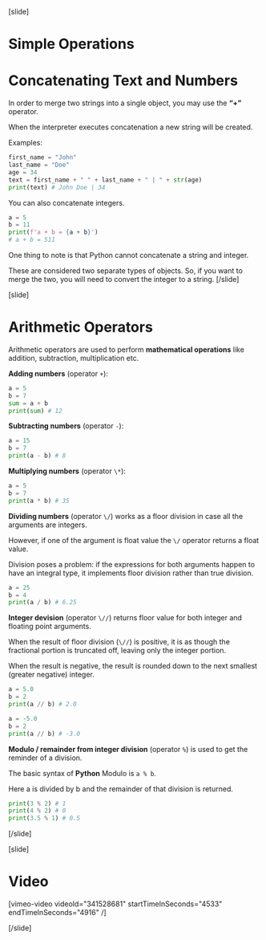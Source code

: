 [slide]
# Simple Operations

# Concatenating Text and Numbers
In order to merge two strings into a single object, you may use the **“+”** operator. 

When the interpreter executes concatenation a new string will be created.

Examples:
```python
first_name = "John"
last_name = "Doe"
age = 34
text = first_name + " " + last_name + " | " + str(age)
print(text) # John Doe | 34
```
You can also concatenate integers.

```python
a = 5
b = 11
print(f'a + b = {a + b}')
# a + b = 511
``` 

One thing to note is that Python cannot concatenate a string and integer. 

These are considered two separate types of objects. So, if you want to merge the two, you will need to convert the integer to a string.
[/slide]

[slide]
# Arithmetic Operators
Arithmetic operators are used to perform **mathematical operations** like addition, subtraction, multiplication etc.

**Adding numbers** (operator `+`):
```python
a = 5
b = 7
sum = a + b
print(sum) # 12
```

**Subtracting numbers** (operator `-`):
```python
a = 15
b = 7
print(a - b) # 8
```

**Multiplying numbers** (operator `\*`):
```python
a = 5
b = 7
print(a * b) # 35
```

**Dividing numbers** (operator `\/`) works as a floor division in case all the arguments are integers. 

However, if one of the argument is float value the `\/` operator returns a float value.

Division poses a problem: if the expressions for both arguments happen to have an integral type, it implements floor division rather than true division.
```python
a = 25
b = 4
print(a / b) # 6.25
```

**Integer devision** (operator `\//`) returns floor value for both integer and floating point arguments. 

When the result of floor division (`\//`) is positive, it is as though the fractional portion is truncated off, leaving only the integer portion. 

When the result is negative, the result is rounded down to the next smallest (greater negative) integer.
```python
a = 5.0
b = 2
print(a // b) # 2.0
```

```python
a = -5.0
b = 2
print(a // b) # -3.0
```

**Modulo / remainder from integer division** (operator `%`) is used to get the reminder of a division. 

The basic syntax of **Python** Modulo is `a % b`. 

Here a is divided by b and the remainder of that division is returned.
```python
print(3 % 2) # 1
print(4 % 2) # 0
print(3.5 % 1) # 0.5
```
[/slide]

[slide]
# Video

[vimeo-video videoId="341528681" startTimeInSeconds="4533" endTimeInSeconds="4916" /]

[/slide]